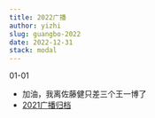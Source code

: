 ```yaml
---
title: 2022广播
author: yizhi
slug: guangbo-2022
date: 2022-12-31 
stack: modal
---
```


01-01
- 加油，我离佐藤健只差三个王一博了
- [2021广播归档](./douban/guangbo-2021)